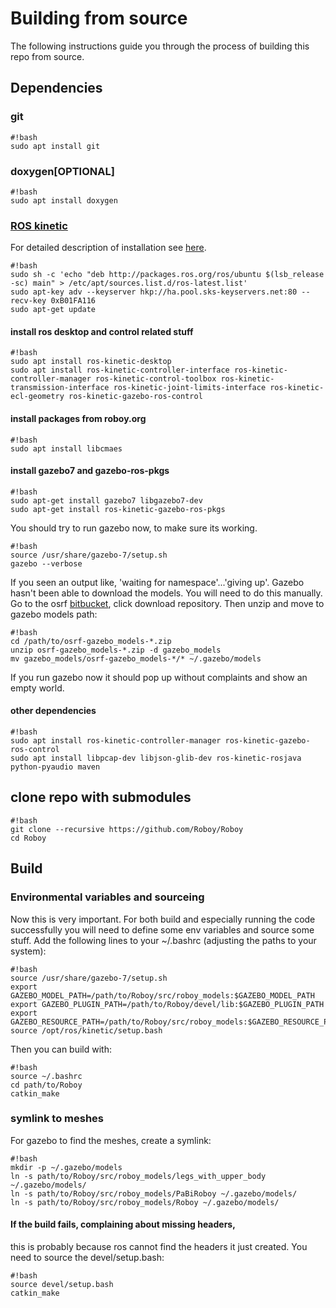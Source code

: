# Building from source #
The following instructions guide you through the process of building this repo from source.
## Dependencies
### git 
```
#!bash
sudo apt install git
```
### doxygen[OPTIONAL]
```
#!bash
sudo apt install doxygen
```
### [ROS kinetic](http://wiki.ros.org/kinetic/)
For detailed description of installation see [here](http://wiki.ros.org/kinetic/Installation/Ubuntu). 
```
#!bash
sudo sh -c 'echo "deb http://packages.ros.org/ros/ubuntu $(lsb_release -sc) main" > /etc/apt/sources.list.d/ros-latest.list'
sudo apt-key adv --keyserver hkp://ha.pool.sks-keyservers.net:80 --recv-key 0xB01FA116
sudo apt-get update
```
#### install ros desktop and control related stuff
```
#!bash
sudo apt install ros-kinetic-desktop
sudo apt install ros-kinetic-controller-interface ros-kinetic-controller-manager ros-kinetic-control-toolbox ros-kinetic-transmission-interface ros-kinetic-joint-limits-interface ros-kinetic-ecl-geometry ros-kinetic-gazebo-ros-control 
```
#### install packages from roboy.org
```
#!bash
sudo apt install libcmaes
```
#### install gazebo7 and gazebo-ros-pkgs
```
#!bash
sudo apt-get install gazebo7 libgazebo7-dev
sudo apt-get install ros-kinetic-gazebo-ros-pkgs
```
You should try to run gazebo now, to make sure its working.
```
#!bash
source /usr/share/gazebo-7/setup.sh
gazebo --verbose
```
If you seen an output like, 'waiting for namespace'...'giving up'. Gazebo hasn't been able to download the models. You will need to do this manually. Go to the osrf [bitbucket](https://bitbucket.org/osrf/gazebo_models/downloads), click download repository. Then unzip and move to gazebo models path:
```
#!bash
cd /path/to/osrf-gazebo_models-*.zip
unzip osrf-gazebo_models-*.zip -d gazebo_models
mv gazebo_models/osrf-gazebo_models-*/* ~/.gazebo/models
```
If you run gazebo now it should pop up without complaints and show an empty world.

#### other dependencies
```
#!bash 
sudo apt install ros-kinetic-controller-manager ros-kinetic-gazebo-ros-control
sudo apt install libpcap-dev libjson-glib-dev ros-kinetic-rosjava python-pyaudio maven
```
## clone repo with submodules
```
#!bash
git clone --recursive https://github.com/Roboy/Roboy
cd Roboy
```
## Build
### Environmental variables and sourceing
Now this is very important. For both build and especially running the code successfully you will need to define some env variables and source some stuff. Add the following lines to your ~/.bashrc (adjusting the paths to your system):
```
#!bash
source /usr/share/gazebo-7/setup.sh
export GAZEBO_MODEL_PATH=/path/to/Roboy/src/roboy_models:$GAZEBO_MODEL_PATH
export GAZEBO_PLUGIN_PATH=/path/to/Roboy/devel/lib:$GAZEBO_PLUGIN_PATH
export GAZEBO_RESOURCE_PATH=/path/to/Roboy/src/roboy_models:$GAZEBO_RESOURCE_PATH
source /opt/ros/kinetic/setup.bash
```
Then you can build with:
```
#!bash
source ~/.bashrc
cd path/to/Roboy
catkin_make
```
### symlink to meshes
For gazebo to find the meshes, create a symlink:
```
#!bash
mkdir -p ~/.gazebo/models
ln -s path/to/Roboy/src/roboy_models/legs_with_upper_body ~/.gazebo/models/
ln -s path/to/Roboy/src/roboy_models/PaBiRoboy ~/.gazebo/models/
ln -s path/to/Roboy/src/roboy_models/Roboy ~/.gazebo/models/
```
#### If the build fails, complaining about missing headers,
this is probably because ros cannot find the headers it just created. You need to source the devel/setup.bash:
```
#!bash
source devel/setup.bash
catkin_make
```

